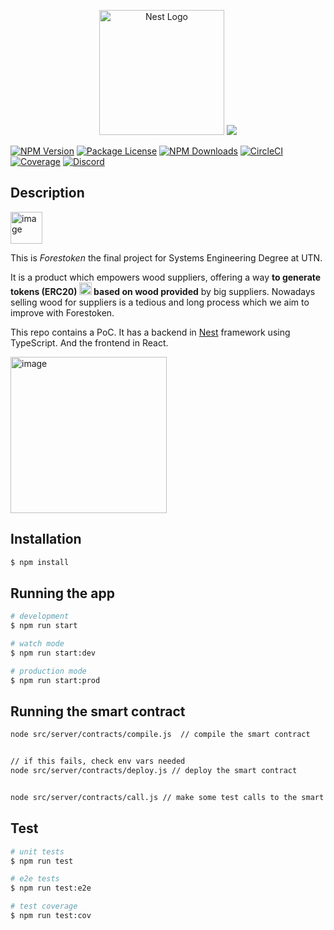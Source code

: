 <p align="center">
  <a href="http://nestjs.com/" target="blank"><img src="https://nestjs.com/img/logo-small.svg" width="200" alt="Nest Logo" /></a>
  <img src="https://user-images.githubusercontent.com/60185887/213842082-8ba00ff9-6145-447c-99e7-0f12e1583811.png"> 
</p>

[circleci-image]: https://img.shields.io/circleci/build/github/nestjs/nest/master?token=abc123def456
[circleci-url]: https://circleci.com/gh/nestjs/nest

<a href="https://www.npmjs.com/~nestjscore" target="_blank"><img src="https://img.shields.io/npm/v/@nestjs/core.svg" alt="NPM Version" /></a>
<a href="https://www.npmjs.com/~nestjscore" target="_blank"><img src="https://img.shields.io/npm/l/@nestjs/core.svg" alt="Package License" /></a>
<a href="https://www.npmjs.com/~nestjscore" target="_blank"><img src="https://img.shields.io/npm/dm/@nestjs/common.svg" alt="NPM Downloads" /></a>
<a href="https://circleci.com/gh/nestjs/nest" target="_blank"><img src="https://img.shields.io/circleci/build/github/nestjs/nest/master" alt="CircleCI" /></a>
<a href="https://coveralls.io/github/nestjs/nest?branch=master" target="_blank"><img src="https://coveralls.io/repos/github/nestjs/nest/badge.svg?branch=master#9" alt="Coverage" /></a>
<a href="https://discord.gg/G7Qnnhy" target="_blank"><img src="https://img.shields.io/badge/discord-online-brightgreen.svg" alt="Discord"/></a>


## Description

<img width="51" alt="image" src="https://user-images.githubusercontent.com/60185887/213842082-8ba00ff9-6145-447c-99e7-0f12e1583811.png">  



This is *Forestoken* the final project for Systems Engineering Degree at UTN.  



It is a product which empowers wood suppliers, offering a way **to generate tokens (ERC20) <img width="20" src="https://user-images.githubusercontent.com/60185887/213842588-be34ea97-0e58-4aa8-8da8-6746df11209d.png"> based on wood provided** by big suppliers. Nowadays selling wood for suppliers is a tedious and long process which we aim to improve with Forestoken.  

This repo contains a PoC. It has a backend in [Nest](https://github.com/nestjs/nest) framework using TypeScript. And the frontend in React.  

<img width="250" alt="image" src="https://user-images.githubusercontent.com/60185887/213842522-578cc06f-6685-476d-9c90-943b2ad15baa.png">

## Installation

```bash
$ npm install
```

## Running the app

```bash
# development
$ npm run start

# watch mode
$ npm run start:dev

# production mode
$ npm run start:prod
```

## Running the smart contract


```bash
node src/server/contracts/compile.js  // compile the smart contract


// if this fails, check env vars needed
node src/server/contracts/deploy.js // deploy the smart contract


node src/server/contracts/call.js // make some test calls to the smart contract
```



## Test

```bash
# unit tests
$ npm run test

# e2e tests
$ npm run test:e2e

# test coverage
$ npm run test:cov
```
